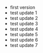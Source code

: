 - first version
- test update 1
- test update 2
- test update 3
- test update 4
- test update 5
- test update 6
- test update 7
